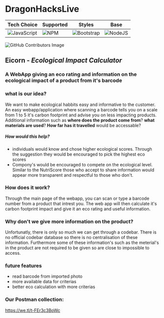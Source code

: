 # DragonHacksLive

| **Tech Choice** | **Supported** | **Styles** | **Base** |
| --- | --- | --- | --- |
| ![JavaScript](https://img.shields.io/badge/javascript-%23323330.svg?style=for-the-badge&logo=javascript&logoColor=%23F7DF1E) | ![NPM](https://img.shields.io/badge/NPM-%23000000.svg?style=for-the-badge&logo=npm&logoColor=white) | ![Bootstrap](https://img.shields.io/badge/bootstrap-%23563D7C.svg?style=for-the-badge&logo=bootstrap&logoColor=white) | ![NodeJS](https://img.shields.io/badge/node.js-6DA55F?style=for-the-badge&logo=node.js&logoColor=white) |

![GitHub Contributors Image](https://contrib.rocks/image?repo=PetarRan/DragonHacksLive) 


## Eicorn - *Ecological Impact Calculator*
### A WebApp giving an eco rating and information on the ecological impact of a product from it's barcode

### what is our idea?
We want to make ecological habbits easy and informative to the customer. An easy webapp/application where scanning a barcode
tells you on a scale from 1 to 5 it's carbon footprint and advise you on less impacting products. Additional information such as
**where does the product come from**? **what materials are used**? **How far has it travelled** would be accessable?

##### How would this help?
* individuals would know and chose higher ecological scores. Through the suggestion they would be encouraged to pick the highest
  eco scores
* Compony's would be encouraged to compete on the ecological level. Similar to the NutriScore those who accept to share
  information would appear more transparent and respectful to those who don't.

### How does it work?
Through the main page of the webapp, you can scan or type a barcode number from a product that intrest you.
The web app will then calculate it's carbon footprint impact and give it an eco rating and useful information.

### Why don't we give more information on the product?
Unfortunatly, there is only so much we can get through a codebar. There is no official codebar database so there is no centralisation
of these information. Furthermore some of these information's such as the meterial's in the product are not required to be given so
are close to impossible to access.


### future features
* read barcode from imported photo
* more available data for criterias
* better eco calculation with more criterias


### Our Postman collection:
https://we.tl/t-FEr3c3BoWc
